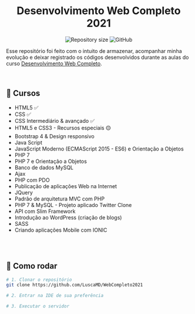 <h1 align="center">Desenvolvimento Web Completo 2021</h1>

<!-- Mudar de acordo com o projeto -->
<p align="center">
  <img alt="Repository size" src="https://img.shields.io/github/repo-size/LuscaMD/WebCompleto2021.svg">
  <img alt="GitHub" src="https://img.shields.io/github/license/LuscaMD/WebCompleto2021.svg">
</p>

<!-- Descrição -->
<p>
    Esse repositório foi feito com o intuito de armazenar, acompanhar minha evolução e deixar registrado os códigos desenvolvidos durante as aulas do curso <a href="https://www.udemy.com/course/web-completo/">Desenvolvimento Web Completo</a>.
</p>
<br>

<!-- Imagem ou GIF da tela do projeto 
<p>
    Gif mostrando o efeito:
</p>
<p align="center">
    <img src="resources/readme.gif">
</p>
<br>

## 📝 Cursos: 

- Poder adicionar e remover as tecnologias a ser aprendida
- Poder marcar tecnologias como aprendida
- Não pode adicionar um tecnologia vazia
<br>
-->
## 🚀 Cursos

- HTML5 ✅
- CSS ✅
- CSS Intermediário & avançado ✅
- HTML5 e CSS3 - Recursos especiais 🟡
- Bootstrap 4 & Design responsivo
- Java Script
- JavaScript Moderno (ECMAScript 2015 - ES6) e Orientação a Objetos
- PHP 7
- PHP 7 e Orientação a Objetos
- Banco de dados MySQL
- Ajax
- PHP com PDO
- Publicação de aplicações Web na Internet
- JQuery
- Padrão de arquitetura MVC com PHP
- PHP 7 & MySQL - Projeto aplicado Twitter Clone
- API com Slim Framework
- Introdução ao WordPress (criação de blogs)
- SASS
- Criando aplicações Mobile com IONIC
<br>
<br>

## 👷 Como rodar
```bash
# 1. Clonar o repositório
git clone https://github.com/LuscaMD/WebCompleto2021

# 2. Entrar na IDE de sua preferência 

# 3. Executar o servidor
```

<!--
## 🤔 Como contribuir

- Faça um fork desse repositório;
- Crie uma branch com a sua feature: `git checkout -b minha-feature`;
- Faça commit das suas alterações: `git commit -m 'feat: Minha nova feature'`;
- Faça push para a sua branch: `git push origin minha-feature`.
<br><br>
Depois que o merge da sua pull request for feito, você pode deletar a sua branch.
<br>
-->